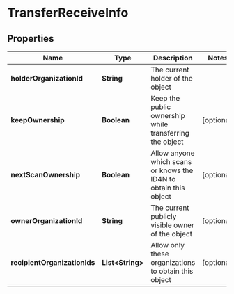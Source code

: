 
# TransferReceiveInfo

## Properties
Name | Type | Description | Notes
------------ | ------------- | ------------- | -------------
**holderOrganizationId** | **String** | The current holder of the object | 
**keepOwnership** | **Boolean** | Keep the public ownership while transferring the object |  [optional]
**nextScanOwnership** | **Boolean** | Allow anyone which scans or knows the ID4N to obtain this object |  [optional]
**ownerOrganizationId** | **String** | The current publicly visible owner of the object |  [optional]
**recipientOrganizationIds** | **List&lt;String&gt;** | Allow only these organizations to obtain this object |  [optional]



